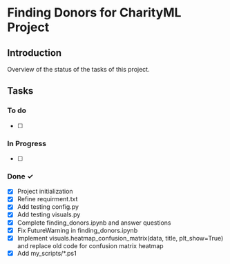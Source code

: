 # Finding Donors for CharityML Project

## Introduction

Overview of the status of the tasks of this project.

## Tasks


### To do

- [ ]

### In Progress

- [ ]

### Done ✓

- [x] Project initialization
- [x] Refine requirment.txt
- [x] Add testing config.py
- [x] Add testing visuals.py
- [x] Complete finding_donors.ipynb and answer questions
- [x] Fix FutureWarning in finding_donors.ipynb
- [x] Implement visuals.heatmap_confusion_matrix(data, title, plt_show=True) and replace old code for confusion matrix heatmap
- [x] Add my_scripts/*.ps1
